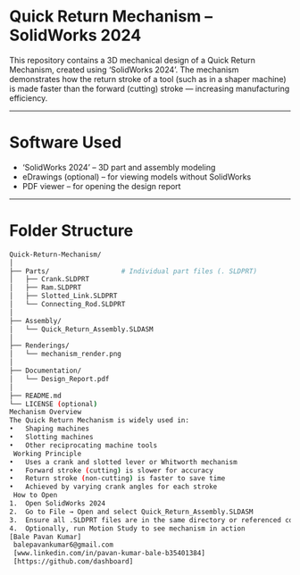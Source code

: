 # Quick Return Mechanism – SolidWorks 2024

This repository contains a 3D mechanical design of a Quick Return Mechanism, created using ‘SolidWorks 2024’. The mechanism demonstrates how the return stroke of a tool (such as in a shaper machine) is made faster than the forward (cutting) stroke — increasing manufacturing efficiency.

---

# Software Used

- ‘SolidWorks 2024’ – 3D part and assembly modeling
- eDrawings (optional) – for viewing models without SolidWorks
- PDF viewer – for opening the design report

---

# Folder Structure

```bash
Quick-Return-Mechanism/
│
├── Parts/                  # Individual part files (. SLDPRT)
│   ├── Crank.SLDPRT
│   ├── Ram.SLDPRT
│   ├── Slotted_Link.SLDPRT
│   └── Connecting_Rod.SLDPRT
│
├── Assembly/
│   └── Quick_Return_Assembly.SLDASM
│
├── Renderings/
│   └── mechanism_render.png
│
├── Documentation/
│   └── Design_Report.pdf
│
├── README.md
└── LICENSE (optional)
Mechanism Overview
The Quick Return Mechanism is widely used in:
•	Shaping machines
•	Slotting machines
•	Other reciprocating machine tools
 Working Principle
•	Uses a crank and slotted lever or Whitworth mechanism
•	Forward stroke (cutting) is slower for accuracy
•	Return stroke (non-cutting) is faster to save time
•	Achieved by varying crank angles for each stroke
 How to Open
1.	Open SolidWorks 2024
2.	Go to File → Open and select Quick_Return_Assembly.SLDASM
3.	Ensure all .SLDPRT files are in the same directory or referenced correctly
4.	Optionally, run Motion Study to see mechanism in action
[Bale Pavan Kumar]
 balepavankumar6@gmail.com
 [www.linkedin.com/in/pavan-kumar-bale-b35401384]
 [https://github.com/dashboard]
